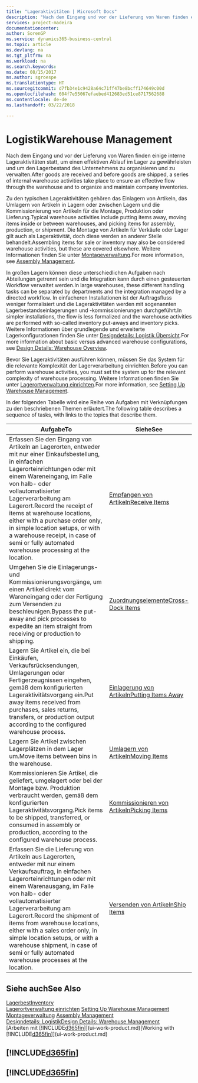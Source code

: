 ```yaml
---
title: "Lageraktivitäten | Microsoft Docs"
description: "Nach dem Eingang und vor der Lieferung von Waren finden einige interne Lageraktivitäten statt, um einen effektiven Ablauf im Lager zu gewährleisten und um den Lagerbestand des Unternehmens zu organisieren und zu verwalten."
services: project-madeira
documentationcenter: 
author: SorenGP
ms.service: dynamics365-business-central
ms.topic: article
ms.devlang: na
ms.tgt_pltfrm: na
ms.workload: na
ms.search.keywords: 
ms.date: 08/15/2017
ms.author: sgroespe
ms.translationtype: HT
ms.sourcegitcommit: d7fb34e1c9428a64c71ff47be8bcff174649c00d
ms.openlocfilehash: 604f7e55067efaebed412683ed51ce8717562688
ms.contentlocale: de-de
ms.lasthandoff: 03/22/2018

---
```

# <a name="warehouse-management"></a><span data-ttu-id="1618b-103">Logistik</span><span class="sxs-lookup"><span data-stu-id="1618b-103">Warehouse Management</span></span>
<span data-ttu-id="1618b-104">Nach dem Eingang und vor der Lieferung von Waren finden einige interne Lageraktivitäten statt, um einen effektiven Ablauf im Lager zu gewährleisten und um den Lagerbestand des Unternehmens zu organisieren und zu verwalten.</span><span class="sxs-lookup"><span data-stu-id="1618b-104">After goods are received and before goods are shipped, a series of internal warehouse activities take place to ensure an effective flow through the warehouse and to organize and maintain company inventories.</span></span>

<span data-ttu-id="1618b-105">Zu den typischen Lageraktivitäten gehören das Einlagern von Artikeln, das Umlagern von Artikeln in Lagern oder zwischen Lagern und die Kommissionierung von Artikeln für die Montage, Produktion oder Lieferung.</span><span class="sxs-lookup"><span data-stu-id="1618b-105">Typical warehouse activities include putting items away, moving items inside or between warehouses, and picking items for assembly, production, or shipment.</span></span> <span data-ttu-id="1618b-106">Die Montage von Artikeln für Verkäufe oder Lager gilt auch als Lageraktivität, doch diese werden an anderer Stelle behandelt.</span><span class="sxs-lookup"><span data-stu-id="1618b-106">Assembling items for sale or inventory may also be considered warehouse activities, but these are covered elsewhere.</span></span> <span data-ttu-id="1618b-107">Weitere Informationen finden Sie unter [Montageverwaltung](assembly-assemble-items.md).</span><span class="sxs-lookup"><span data-stu-id="1618b-107">For more information, see [Assembly Management](assembly-assemble-items.md).</span></span>  

<span data-ttu-id="1618b-108">In großen Lagern können diese unterschiedlichen Aufgaben nach Abteilungen getrennt sein und die Integration kann durch einen gesteuerten Workflow verwaltet werden.</span><span class="sxs-lookup"><span data-stu-id="1618b-108">In large warehouses, these different handling tasks can be separated by departments and the integration managed by a directed workflow.</span></span> <span data-ttu-id="1618b-109">In einfacheren Installationen ist der Auftragsfluss weniger formalisiert und die Lageraktivitäten werden mit sogenannten Lagerbestandseinlagerungen und -kommissionierungen durchgeführt.</span><span class="sxs-lookup"><span data-stu-id="1618b-109">In simpler installations, the flow is less formalized and the warehouse activities are performed with so-called inventory put-aways and inventory picks.</span></span> <span data-ttu-id="1618b-110">Weitere Informationen über grundlegende und erweiterte Lagerkonfigurationen finden Sie unter [Designdetails: Logistik Übersicht](design-details-warehouse-overview.md).</span><span class="sxs-lookup"><span data-stu-id="1618b-110">For more information about basic versus advanced warehouse configurations, see [Design Details: Warehouse Overview](design-details-warehouse-overview.md).</span></span>

<span data-ttu-id="1618b-111">Bevor Sie Lageraktivitäten ausführen können, müssen Sie das System für die relevante Komplexität der Lagerverarbeitung einrichten.</span><span class="sxs-lookup"><span data-stu-id="1618b-111">Before you can perform warehouse activities, you must set the system up for the relevant complexity of warehouse processing.</span></span> <span data-ttu-id="1618b-112">Weitere Informationen finden Sie unter [Lagerortverwaltung einrichten](warehouse-setup-warehouse.md).</span><span class="sxs-lookup"><span data-stu-id="1618b-112">For more information, see [Setting Up Warehouse Management](warehouse-setup-warehouse.md).</span></span>

 <span data-ttu-id="1618b-113">In der folgenden Tabelle wird eine Reihe von Aufgaben mit Verknüpfungen zu den beschriebenen Themen erläutert.</span><span class="sxs-lookup"><span data-stu-id="1618b-113">The following table describes a sequence of tasks, with links to the topics that describe them.</span></span>   

|<span data-ttu-id="1618b-114">**Aufgabe**</span><span class="sxs-lookup"><span data-stu-id="1618b-114">**To**</span></span>|<span data-ttu-id="1618b-115">**Siehe**</span><span class="sxs-lookup"><span data-stu-id="1618b-115">**See**</span></span>|  
|------------|-------------|  
|<span data-ttu-id="1618b-116">Erfassen Sie den Eingang von Artikeln an Lagerorten, entweder mit nur einer Einkaufsbestellung, in einfachen Lagerorteinrichtungen oder mit einem Wareneingang, im Falle von halb- oder vollautomatisierter Lagerverarbeitung am Lagerort.</span><span class="sxs-lookup"><span data-stu-id="1618b-116">Record the receipt of items at warehouse locations, either with a purchase order only, in simple location setups, or with a warehouse receipt, in case of semi or fully automated warehouse processing at the location.</span></span>|[<span data-ttu-id="1618b-117">Empfangen von Artikeln</span><span class="sxs-lookup"><span data-stu-id="1618b-117">Receive Items</span></span>](warehouse-how-receive-items.md)|
|<span data-ttu-id="1618b-118">Umgehen Sie die Einlagerungs- und Kommissionierungsvorgänge, um einen Artikel direkt vom Wareneingang oder der Fertigung zum Versenden zu beschleunigen.</span><span class="sxs-lookup"><span data-stu-id="1618b-118">Bypass the put-away and pick processes to expedite an item straight from receiving or production to shipping.</span></span>|[<span data-ttu-id="1618b-119">Zuordnungselemente</span><span class="sxs-lookup"><span data-stu-id="1618b-119">Cross-Dock Items</span></span>](warehouse-how-to-cross-dock-items.md)|    
|<span data-ttu-id="1618b-120">Lagern Sie Artikel ein, die bei Einkäufen, Verkaufsrücksendungen, Umlagerungen oder Fertigerzeugnissen eingehen, gemäß dem konfigurierten Lageraktivitätsvorgang ein.</span><span class="sxs-lookup"><span data-stu-id="1618b-120">Put away items received from purchases, sales returns, transfers, or production output according to the configured warehouse process.</span></span>|[<span data-ttu-id="1618b-121">Einlagerung von Artikeln</span><span class="sxs-lookup"><span data-stu-id="1618b-121">Putting Items Away</span></span>](warehouse-put-away-items.md)|
|<span data-ttu-id="1618b-122">Lagern Sie Artikel zwischen Lagerplätzen in dem Lager um.</span><span class="sxs-lookup"><span data-stu-id="1618b-122">Move items between bins in the warehouse.</span></span>|[<span data-ttu-id="1618b-123">Umlagern von Artikeln</span><span class="sxs-lookup"><span data-stu-id="1618b-123">Moving Items</span></span>](warehouse-move-items.md)|
|<span data-ttu-id="1618b-124">Kommissionieren Sie Artikel, die geliefert, umgelagert oder bei der Montage bzw. Produktion verbraucht werden, gemäß dem konfigurierten Lageraktivitätsvorgang.</span><span class="sxs-lookup"><span data-stu-id="1618b-124">Pick items to be shipped, transferred, or consumed in assembly or production, according to the configured warehouse process.</span></span>|[<span data-ttu-id="1618b-125">Kommissionieren von Artikeln</span><span class="sxs-lookup"><span data-stu-id="1618b-125">Picking Items</span></span>](warehouse-pick-items.md)|
|<span data-ttu-id="1618b-126">Erfassen Sie die Lieferung von Artikeln aus Lagerorten, entweder mit nur einem Verkaufsauftrag, in einfachen Lagerorteinrichtungen oder mit einem Warenausgang, im Falle von halb- oder vollautomatisierter Lagerverarbeitung am Lagerort.</span><span class="sxs-lookup"><span data-stu-id="1618b-126">Record the shipment of items from warehouse locations, either with a sales order only, in simple location setups, or with a warehouse shipment, in case of semi or fully automated warehouse processes at the location.</span></span>|[<span data-ttu-id="1618b-127">Versenden von Artikeln</span><span class="sxs-lookup"><span data-stu-id="1618b-127">Ship Items</span></span>](warehouse-how-ship-items.md)|  

## <a name="see-also"></a><span data-ttu-id="1618b-128">Siehe auch</span><span class="sxs-lookup"><span data-stu-id="1618b-128">See Also</span></span>  
[<span data-ttu-id="1618b-129">Lagerbest</span><span class="sxs-lookup"><span data-stu-id="1618b-129">Inventory</span></span>](inventory-manage-inventory.md)  
<span data-ttu-id="1618b-130">[Lagerortverwaltung einrichten](warehouse-setup-warehouse.md)   </span><span class="sxs-lookup"><span data-stu-id="1618b-130">[Setting Up Warehouse Management](warehouse-setup-warehouse.md)   </span></span>  
<span data-ttu-id="1618b-131">[Montageverwaltung](assembly-assemble-items.md)  </span><span class="sxs-lookup"><span data-stu-id="1618b-131">[Assembly Management](assembly-assemble-items.md)  </span></span>  
[<span data-ttu-id="1618b-132">Designdetails: Logistik</span><span class="sxs-lookup"><span data-stu-id="1618b-132">Design Details: Warehouse Management</span></span>](design-details-warehouse-management.md)  
<span data-ttu-id="1618b-133">[Arbeiten mit [!INCLUDE[d365fin](includes/d365fin_md.md)]](ui-work-product.md)</span><span class="sxs-lookup"><span data-stu-id="1618b-133">[Working with [!INCLUDE[d365fin](includes/d365fin_md.md)]](ui-work-product.md)</span></span>  

## [!INCLUDE[d365fin](includes/free_trial_md.md)]  
## [!INCLUDE[d365fin](includes/training_link_md.md)]

